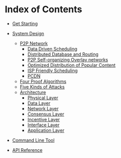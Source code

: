 # Index of Contents
- [Get Starting](./Get_Starting.md)
- [System Design](./System_Design/Readme.md)
  - [P2P Network]()
    - [Data Driven Scheduling]()
    - [Distributed Database and Routing]()
    - [P2P Self-organizing Overlay networks]()
    - [Optimized Distribution of Popular Content]()
    - [ISP Friendly Scheduling]()
    - [PCDN]()
  - [Four Proof Algorithms](./System_Design/Four_Proof_Algorithms.md)
  - [Five Kinds of Attacks](./System_Design/Five_Kinds_of_Attacks.md)
  - [Architecture]()
    - [Physical Layer]()
    - [Data Layer]()
    - [Network Layer]()
    - [Consensus Layer]()
    - [Incentive Layer]()
    - [Interface Layer]()
    - [Application Layer]()

- [Command Line Tool]()
- [API Reference]()
